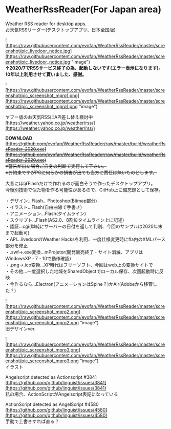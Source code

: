 # WeatherRssReader(For Japan area)
Weather RSS reader for desktop apps.  
お天気RSSリーダー(デスクトップアプリ、日本全国版)  

![https://raw.githubusercontent.com/evofan/WeatherRssReader/master/screenshot/pic_livedoor_notice.jpg](https://raw.githubusercontent.com/evofan/WeatherRssReader/master/screenshot/pic_livedoor_notice.jpg "image")  
**↑2020/7でRSSサービス終了の為、起動しないです(エラー表示になります)。10年以上利用させて貰いました、感謝。**  

![https://raw.githubusercontent.com/evofan/WeatherRssReader/master/screenshot/pic_screenshot_mpro1.png](https://raw.githubusercontent.com/evofan/WeatherRssReader/master/screenshot/pic_screenshot_mpro1.png "image")  

ヤフー版のお天気RSSにAPI差し替え検討中  
[https://weather.yahoo.co.jp/weather/rss/](https://weather.yahoo.co.jp/weather/rss/)  

**DOWNLOAD**  
~~[https://github.com/evofan/WeatherRssReader/raw/master/build/weatherRssReader_2020.exe](https://github.com/evofan/WeatherRssReader/raw/master/build/weatherRssReader_2020.exe)  
※警告が出た場合ご自身の判断で実行して下さい。  
※お約束ですがPCに何らかの損害が出ても当方に責任は無いものとします。~~

大昔にほぼFlashだけで作れるのが面白そうで作ったデスクトップアプリ。  
今後別技術で似た物を作る可能性があるので、GitHub上に備忘録として保存。  

・デザイン…Flash、Photoshop(Bitmap部分)  
・イラスト…Flash(自由曲線で手書き)  
・アニメーション…Flash(タイムライン)  
・スクリプト…Flash(AS2.0、8割位タイムライン上に記述)  
・認証…cgi(単純にサーバーの日付を返して判別、今回のサンプルは2020年末まで起動可)  
・API…livedoorのWeather Hacksを利用、一度仕様変更時にfla内のXMLパース部分を修正  
・.swf→.exe変換…mProjetor(開発販売終了・サイト消滅、アプリはWindowsXP・7・10で動作確認)  
・.png→.ico変換…XP時代はフリーソフト、今回はweb上の変換サイトで  
・その他…一度選択した地域をSharedObjectでローカル保存、次回起動時に反映  
・今作るなら…Electron(アニメーションはSpine？)かAir(Adobeから移管した？)  

![https://raw.githubusercontent.com/evofan/WeatherRssReader/master/screenshot/pic_screenshot_mpro2.png](https://raw.githubusercontent.com/evofan/WeatherRssReader/master/screenshot/pic_screenshot_mpro2.png "image")  
旧デザインver.  

![https://raw.githubusercontent.com/evofan/WeatherRssReader/master/screenshot/pic_screenshot_mpro3.png](https://raw.githubusercontent.com/evofan/WeatherRssReader/master/screenshot/pic_screenshot_mpro3.png "image")  
イラスト  

Angelscript detected as Actionscript #3841  
[https://github.com/github/linguist/issues/3841](https://github.com/github/linguist/issues/3841)  
私の場合、ActionScriptがAngelscript表記になっている  

ActionScript detected as AngelScript #4580  
[https://github.com/github/linguist/issues/4580](https://github.com/github/linguist/issues/4580)  
手動で上書きすれば直る？
